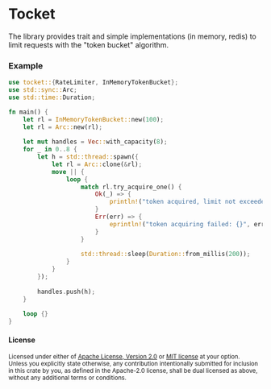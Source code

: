 # Tocket
The library provides trait and simple implementations (in memory, redis) to limit requests with the "token bucket" algorithm.

### Example
```rust
use tocket::{RateLimiter, InMemoryTokenBucket};
use std::sync::Arc;
use std::time::Duration;

fn main() {
    let rl = InMemoryTokenBucket::new(100);
    let rl = Arc::new(rl);
    
    let mut handles = Vec::with_capacity(8);
    for _ in 0..8 {
        let h = std::thread::spawn({
            let rl = Arc::clone(&rl);
            move || {
                loop {
                    match rl.try_acquire_one() {
                        Ok(_) => {
                            println!("token acquired, limit not exceeded");
                        }
                        Err(err) => {
                            eprintln!("token acquiring failed: {}", err);
                        }
                    }
                    
                    std::thread::sleep(Duration::from_millis(200));
                }
            }
        });
        
        handles.push(h);
    }
    
    loop {}
}
```

#### License

<sup>
Licensed under either of <a href="LICENSE-APACHE">Apache License, Version
2.0</a> or <a href="LICENSE-MIT">MIT license</a> at your option.
</sup>

<br>

<sub>
Unless you explicitly state otherwise, any contribution intentionally submitted
for inclusion in this crate by you, as defined in the Apache-2.0 license, shall
be dual licensed as above, without any additional terms or conditions.
</sub>